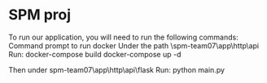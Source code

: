 # SPM proj
To run our application, you will need to run the following commands:
Command prompt to run docker
Under the path  \spm-team07\app\http\api
Run:
docker-compose build
docker-compose up -d

Then under spm-team07\app\http\api\flask
Run:
python main.py
